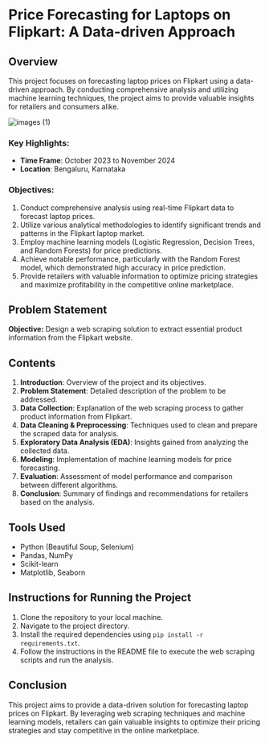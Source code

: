 # Price Forecasting for Laptops on Flipkart: A Data-driven Approach

## Overview

This project focuses on forecasting laptop prices on Flipkart using a data-driven approach. By conducting comprehensive analysis and utilizing machine learning techniques, the project aims to provide valuable insights for retailers and consumers alike.

![images (1)](https://github.com/vishnu55510/Flipkart_laptop/assets/162179720/f4d406c8-e616-487f-bc78-6deed416b4da)

### Key Highlights:

- **Time Frame**: October 2023 to November 2024
- **Location**: Bengaluru, Karnataka

### Objectives:

1. Conduct comprehensive analysis using real-time Flipkart data to forecast laptop prices.
2. Utilize various analytical methodologies to identify significant trends and patterns in the Flipkart laptop market.
3. Employ machine learning models (Logistic Regression, Decision Trees, and Random Forests) for price predictions.
4. Achieve notable performance, particularly with the Random Forest model, which demonstrated high accuracy in price prediction.
5. Provide retailers with valuable information to optimize pricing strategies and maximize profitability in the competitive online marketplace.

## Problem Statement

**Objective:** Design a web scraping solution to extract essential product information from the Flipkart website.

## Contents

1. **Introduction**: Overview of the project and its objectives.
2. **Problem Statement**: Detailed description of the problem to be addressed.
3. **Data Collection**: Explanation of the web scraping process to gather product information from Flipkart.
4. **Data Cleaning & Preprocessing**: Techniques used to clean and prepare the scraped data for analysis.
5. **Exploratory Data Analysis (EDA)**: Insights gained from analyzing the collected data.
6. **Modeling**: Implementation of machine learning models for price forecasting.
7. **Evaluation**: Assessment of model performance and comparison between different algorithms.
8. **Conclusion**: Summary of findings and recommendations for retailers based on the analysis.

## Tools Used

- Python (Beautiful Soup, Selenium)
- Pandas, NumPy
- Scikit-learn
- Matplotlib, Seaborn


## Instructions for Running the Project

1. Clone the repository to your local machine.
2. Navigate to the project directory.
3. Install the required dependencies using `pip install -r requirements.txt`.
4. Follow the instructions in the README file to execute the web scraping scripts and run the analysis.

## Conclusion

This project aims to provide a data-driven solution for forecasting laptop prices on Flipkart. By leveraging web scraping techniques and machine learning models, retailers can gain valuable insights to optimize their pricing strategies and stay competitive in the online marketplace.
